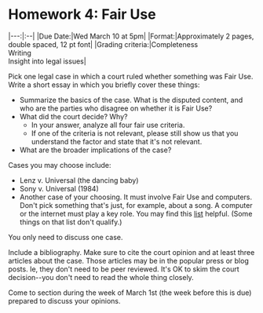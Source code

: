 # Homework 4: Fair Use

|---:|:--|
|Due Date:|Wed March 10 at 5pm|
|Format:|Approximately 2 pages, double spaced, 12 pt font|
|Grading criteria:|Completeness<br>Writing<br>Insight into legal issues|

Pick one legal case in which a court ruled whether something was Fair Use. Write a short essay in which you briefly cover these things:

- Summarize the basics of the case. What is the disputed content, and who are the parties who disagree on whether it is Fair Use?
- What did the court decide? Why?
  - In your answer, analyze all four fair use criteria.
  - If one of the criteria is not relevant, please still show us that you understand the factor and state that it's not relevant.
- What are the broader implications of the case?

Cases you may choose include:
- Lenz v. Universal (the dancing baby)
- Sony v. Universal (1984)
- Another case of your choosing. It must involve Fair Use and computers. Don't pick something that's just, for example, about a song. A computer or the internet must play a key role. You may find this [list](https://fairuse.stanford.edu/overview/fair-use/cases/) helpful. (Some things on that list don't qualify.)

You only need to discuss one case.

Include a bibliography. Make sure to cite the court opinion and at least three articles about the case. Those articles may be in the popular press or blog posts. Ie, they don't need to be peer reviewed. It's OK to skim the court decision--you don't need to read the whole thing closely.

Come to section during the week of March 1st (the week before this is due) prepared to discuss your opinions.